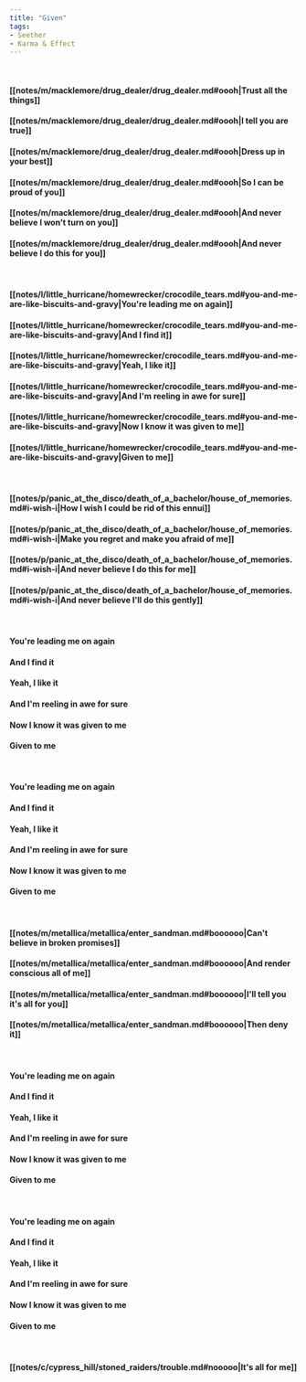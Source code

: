 ```yaml
---
title: "Given"
tags:
- Seether
- Karma & Effect
---
```

&nbsp;
#### [[notes/m/macklemore/drug_dealer/drug_dealer.md#oooh|Trust all the things]]
#### [[notes/m/macklemore/drug_dealer/drug_dealer.md#oooh|I tell you are true]]
#### [[notes/m/macklemore/drug_dealer/drug_dealer.md#oooh|Dress up in your best]]
#### [[notes/m/macklemore/drug_dealer/drug_dealer.md#oooh|So I can be proud of you]]
#### [[notes/m/macklemore/drug_dealer/drug_dealer.md#oooh|And never believe I won't turn on you]]
#### [[notes/m/macklemore/drug_dealer/drug_dealer.md#oooh|And never believe I do this for you]]
&nbsp;
#### [[notes/l/little_hurricane/homewrecker/crocodile_tears.md#you-and-me-are-like-biscuits-and-gravy|You're leading me on again]]
#### [[notes/l/little_hurricane/homewrecker/crocodile_tears.md#you-and-me-are-like-biscuits-and-gravy|And I find it]]
#### [[notes/l/little_hurricane/homewrecker/crocodile_tears.md#you-and-me-are-like-biscuits-and-gravy|Yeah, I like it]]
#### [[notes/l/little_hurricane/homewrecker/crocodile_tears.md#you-and-me-are-like-biscuits-and-gravy|And I'm reeling in awe for sure]]
#### [[notes/l/little_hurricane/homewrecker/crocodile_tears.md#you-and-me-are-like-biscuits-and-gravy|Now I know it was given to me]]
#### [[notes/l/little_hurricane/homewrecker/crocodile_tears.md#you-and-me-are-like-biscuits-and-gravy|Given to me]]
&nbsp;
#### [[notes/p/panic_at_the_disco/death_of_a_bachelor/house_of_memories.md#i-wish-i|How I wish I could be rid of this ennui]]
#### [[notes/p/panic_at_the_disco/death_of_a_bachelor/house_of_memories.md#i-wish-i|Make you regret and make you afraid of me]]
#### [[notes/p/panic_at_the_disco/death_of_a_bachelor/house_of_memories.md#i-wish-i|And never believe I do this for me]]
#### [[notes/p/panic_at_the_disco/death_of_a_bachelor/house_of_memories.md#i-wish-i|And never believe I'll do this gently]]
&nbsp;
#### You're leading me on again
#### And I find it
#### Yeah, I like it
#### And I'm reeling in awe for sure
#### Now I know it was given to me
#### Given to me
&nbsp;
#### You're leading me on again
#### And I find it
#### Yeah, I like it
#### And I'm reeling in awe for sure
#### Now I know it was given to me
#### Given to me
&nbsp;
#### [[notes/m/metallica/metallica/enter_sandman.md#boooooo|Can't believe in broken promises]]
#### [[notes/m/metallica/metallica/enter_sandman.md#boooooo|And render conscious all of me]]
#### [[notes/m/metallica/metallica/enter_sandman.md#boooooo|I'll tell you it's all for you]]
#### [[notes/m/metallica/metallica/enter_sandman.md#boooooo|Then deny it]]
&nbsp;
#### You're leading me on again
#### And I find it
#### Yeah, I like it
#### And I'm reeling in awe for sure
#### Now I know it was given to me
#### Given to me
&nbsp;
#### You're leading me on again
#### And I find it
#### Yeah, I like it
#### And I'm reeling in awe for sure
#### Now I know it was given to me
#### Given to me
&nbsp;
#### [[notes/c/cypress_hill/stoned_raiders/trouble.md#nooooo|It's all for me]]

